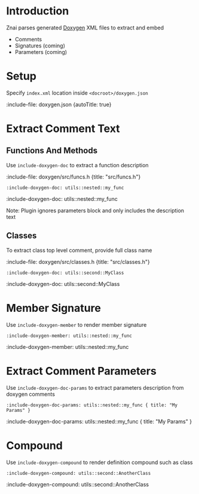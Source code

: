 # Introduction

Znai parses generated [Doxygen](https://www.doxygen.nl/index.html) XML files to extract and embed
* Comments
* Signatures (coming)
* Parameters (coming)

# Setup

Specify `index.xml` location inside `<docroot>/doxygen.json`

:include-file: doxygen.json {autoTitle: true}

# Extract Comment Text

## Functions And Methods

Use `include-doxygen-doc` to extract a function description

:include-file: doxygen/src/funcs.h {title: "src/funcs.h"}

    :include-doxygen-doc: utils::nested::my_func

:include-doxygen-doc: utils::nested::my_func

Note: Plugin ignores parameters block and only includes the description text

## Classes

To extract class top level comment, provide full class name

:include-file: doxygen/src/classes.h {title: "src/classes.h"}

    :include-doxygen-doc: utils::second::MyClass

:include-doxygen-doc: utils::second::MyClass

# Member Signature

Use `include-doxygen-member` to render member signature

    :include-doxygen-member: utils::nested::my_func

:include-doxygen-member: utils::nested::my_func 

# Extract Comment Parameters

Use `include-doxygen-doc-params` to extract parameters description from doxygen comments

    :include-doxygen-doc-params: utils::nested::my_func { title: "My Params" }

:include-doxygen-doc-params: utils::nested::my_func { title: "My Params" }

# Compound

Use `include-doxygen-compound` to render definition compound such as class 

    :include-doxygen-compound: utils::second::AnotherClass

:include-doxygen-compound: utils::second::AnotherClass 
